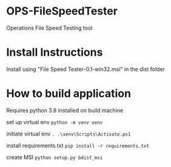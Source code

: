 # OPS-FileSpeedTester
Operations File Speed Testing tool

# Install Instructions
Install using "File Speed Tester-0.1-win32.msi" in the dist folder

# How to build application 
Requires python 3.8 installed on build machine

set up virtual env ```python -m venv venv```

initiate virtual env ```. .\venv\Scripts\Activate.ps1```

install requirements.txt ```pip install -r requirements.txt```

create MSI ```python setup.py bdist_msi```
